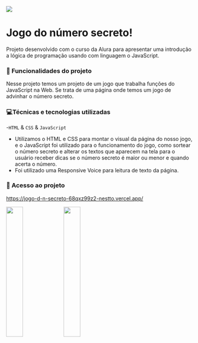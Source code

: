 <img src="https://github.com/nestto/jogo-d-n-secreto/assets/125527244/f46d8c69-6235-4d68-826f-b99cad9974c5">
<br>

# Jogo do número secreto! 
Projeto desenvolvido com o curso da Alura para apresentar uma introdução a lógica de programação usando com linguagem o JavaScript.

### 🔨 Funcionalidades do projeto
Nesse projeto temos um projeto de um jogo que trabalha funções do JavaScript na Web. Se trata de uma página onde temos um jogo de advinhar o número secreto.
### 💻Técnicas e tecnologias utilizadas

-`HTML` & `CSS` & `JavaScript`
- Utilizamos o HTML e CSS para montar o visual da página do nosso jogo, e o JavaScript foi utilizado para o funcionamento do jogo, como sortear o número secreto e alterar os textos que aparecem na tela para o usuário receber dicas se o número secreto é maior ou menor e quando acerta o número.
- Foi utilizado uma Responsive Voice para leitura de texto da página. 

### 📁 Acesso ao projeto

https://jogo-d-n-secreto-68qxz99z2-nestto.vercel.app/

<img src="https://github.com/nestto/jogo-d-n-secreto/assets/125527244/5f6200ac-eb9e-472f-af31-cadc43d0717d" width="30%">
<img src="https://github.com/nestto/jogo-d-n-secreto/assets/125527244/530ed1ae-fd01-43ff-b9d9-9ad4ab7d9d5f" width="30%">
